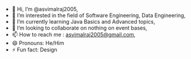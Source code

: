 - 👋 Hi, I’m @asvimalraj2005,
- 👀 I’m interested in the field of Software Engineering, Data Engineering,
- 🌱 I’m currently learning Java Basics and Advanced topics,
- 💞️ I’m looking to collaborate on nothing on event bases,
- 📫 How to reach me : asvimalraj2005@gmail.com,
- 😄 Pronouns: He/Him 
- ⚡ Fun fact: Design 

<!---
asvimalraj2005/asvimalraj2005 is a ✨ special ✨ repository because its `README.md` (this file) appears on your GitHub profile.
You can click the Preview link to take a look at your changes.
--->

